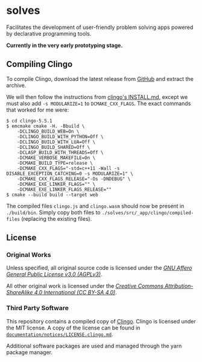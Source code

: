 # solves

Facilitates the development of user-friendly problem solving apps powered by declarative programming tools.

**Currently in the very early prototyping stage.**

## Compiling Clingo

To compile Clingo, download the latest release from [GitHub](https://github.com/potassco/clingo/releases) and extract the archive.

We will then follow the instructions from [clingo's INSTALL.md](https://github.com/potassco/clingo/blob/master/INSTALL.md#compilation-to-javascript), except we must also add `-s MODULARIZE=1` to `DCMAKE_CXX_FLAGS`. The exact commands that worked for me were:

```
$ cd clingo-5.5.1
$ emcmake cmake -H. -Bbuild \
    -DCLINGO_BUILD_WEB=On \
    -DCLINGO_BUILD_WITH_PYTHON=Off \
    -DCLINGO_BUILD_WITH_LUA=Off \
    -DCLINGO_BUILD_SHARED=Off \
    -DCLASP_BUILD_WITH_THREADS=Off \
    -DCMAKE_VERBOSE_MAKEFILE=On \
    -DCMAKE_BUILD_TYPE=release \
    -DCMAKE_CXX_FLAGS="-std=c++11 -Wall -s DISABLE_EXCEPTION_CATCHING=0 -s MODULARIZE=1" \
    -DCMAKE_CXX_FLAGS_RELEASE="-Os -DNDEBUG" \
    -DCMAKE_EXE_LINKER_FLAGS="" \
    -DCMAKE_EXE_LINKER_FLAGS_RELEASE=""
$ cmake --build build --target web
```

The compiled files `clingo.js` and `clingo.wasm` should now be present in `./build/bin`. Simply copy both files to `./solves/src/_app/clingo/compiled-files` (replacing the existing files).

## License

### Original Works

Unless specified, all original source code is licensed under the [*GNU Affero General Public License v3.0 (AGPLv3)*](https://www.gnu.org/licenses/agpl-3.0.en.html).

All other original work is licensed under the [*Creative Commons Attribution-ShareAlike 4.0 International (CC BY-SA 4.0)*](https://creativecommons.org/licenses/by-sa/4.0/).

### Third Party Software

This repository contains a compiled copy of [Clingo](https://potassco.org/clingo/). Clingo is licensed under the MIT license. A copy of the license can be found in [`documentation/notices/LICENSE.clingo.md`](https://github.com/simshadows/solves/blob/master/documentation/notices/LICENSE.clingo.md).

Additional software packages are used and managed through the yarn package manager.

